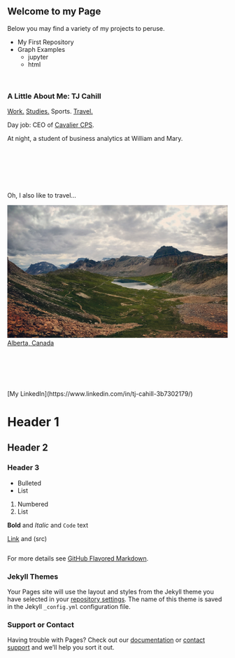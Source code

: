 ---
---
## Welcome to my Page

Below you may find a variety of my projects to peruse.
- My First Repository 
- Graph Examples 
    - jupyter
    - html

<br />

### A Little About Me: TJ Cahill
[Work.](https://www.cavaliercps.com/) [Studies.](https://online.mason.wm.edu/msba) Sports. [Travel.](https://tjcahill01.github.io/travel/) 

Day job: CEO of [Cavalier CPS](https://www.cavaliercps.com/). 

At night, a student of business analytics at William and Mary. 



<br />
<br />
<br />
<br />
<br />

Oh, I also like to travel...

![Lake Helen](/pics/IMG_6896.JPG)
[Alberta, Canada](https://goo.gl/maps/NBE9uhN3whaPzVR17)

<br />
<br />
<br />
<br />
<br />
[My LinkedIn](https://www.linkedin.com/in/tj-cahill-3b7302179/)

# Header 1
## Header 2
### Header 3

- Bulleted
- List

1. Numbered
2. List

**Bold** and _Italic_ and `Code` text

[Link](url) and (src)
```markdown
```
For more details see [GitHub Flavored Markdown](https://guides.github.com/features/mastering-markdown/).

### Jekyll Themes

Your Pages site will use the layout and styles from the Jekyll theme you have selected in your [repository settings](https://github.com/tjcahill01/tjcahill01.github.io/settings). The name of this theme is saved in the Jekyll `_config.yml` configuration file.

### Support or Contact

Having trouble with Pages? Check out our [documentation](https://docs.github.com/categories/github-pages-basics/) or [contact support](https://support.github.com/contact) and we’ll help you sort it out.
